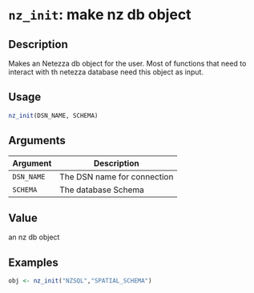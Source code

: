 # `nz_init`: make nz db object

## Description


 Makes an Netezza db object for the user. Most of functions that need to interact with th
 netezza database need this object as input.


## Usage

```r
nz_init(DSN_NAME, SCHEMA)
```


## Arguments

Argument      |Description
------------- |----------------
```DSN_NAME```     |     The DSN name for connection
```SCHEMA```     |     The database Schema

## Value


 an nz db object


## Examples

```r  
obj <- nz_init("NZSQL","SPATIAL_SCHEMA") 
```